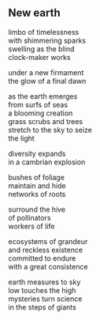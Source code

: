 ## New earth

limbo of timelessness  
with shimmering sparks  
swelling as the blind  
clock-maker works  

under a new firmament  
the glow of a final dawn  

as the earth emerges  
from surfs of seas  
a blooming creation  
grass scrubs and trees  
stretch to the sky to seize  
the light  

diversity expands  
in a cambrian explosion  

bushes of foliage  
maintain and hide  
networks of roots  

surround the hive  
of pollinators  
workers of life  

ecosystems of grandeur  
and reckless existence  
committed to endure  
with a great consistence  

earth measures to sky  
low touches the high  
mysteries turn science  
in the steps of giants  
